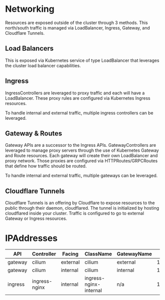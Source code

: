 # Networking
Resources are exposed outside of the cluster through 3 methods.  This north/south traffic is managed via LoadBalancer, Ingress, Gateway, and Cloudflare Tunnels.

## Load Balancers
This is exposed via Kubernetes service of type LoadBalancer that leverages the cluster load balancer capabilities.

## Ingress
IngressControllers are leveraged to proxy traffic and each will have a LoadBalancer.  These proxy rules are configured via Kubernetes Ingress resources.

To handle internal and external traffic, multiple ingress controllers can be leveraged.

## Gateway & Routes
Gateway APIs are a successor to the Ingress APIs.  GatewayControllers are leveraged to manage proxy servers through the use of Kubernetes Gateway and Route resources.  Each gateway will create their own LoadBalancer and proxy network. Those proxies are configured via HTTPRoutes/GRPCRoutes that define how traffic should be routed.

To handle internal and external traffic, multiple gateways can be leveraged.

## Cloudflare Tunnels
Cloudflare Tunnels is an offering by Cloudflare to expose resources to the public through their daemon, cloudflared.  The tunnel is initialized by hosting cloudflared inside your cluster. Traffic is configured to go to external Gateway or Ingress resources.


# IPAddresses

| API           | Controller | Facing                 | ClassName   | GatewayName  | IPAddress |
| ------- | ------------- | -------- | ---------------------- | ----------- | ------------ |
| gateway        | cilium                     | external         | cilium                                       | external               | 192.168.1.163            |
| gateway        | cilium                     | internal         | cilium                                       | internal               | 192.168.1.162            |
| ingress        | ingress-nginx              | internal         | ingress-nginx-internal                       | n/a                    | 192.168.1.161            |
